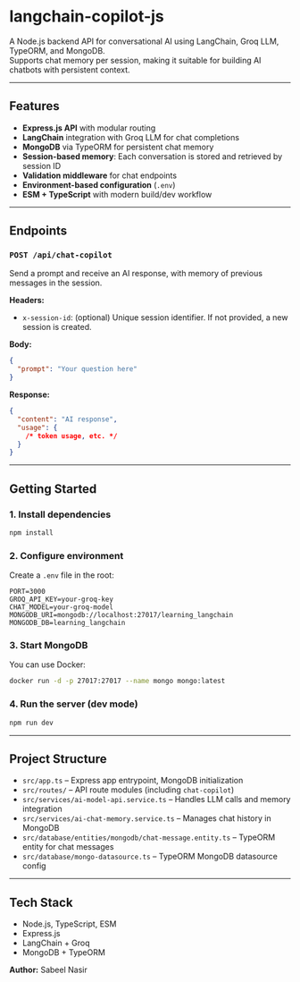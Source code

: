 # langchain-copilot-js

A Node.js backend API for conversational AI using LangChain, Groq LLM, TypeORM, and MongoDB.  
Supports chat memory per session, making it suitable for building AI chatbots with persistent context.

---

## Features

- **Express.js API** with modular routing
- **LangChain** integration with Groq LLM for chat completions
- **MongoDB** via TypeORM for persistent chat memory
- **Session-based memory**: Each conversation is stored and retrieved by session ID
- **Validation middleware** for chat endpoints
- **Environment-based configuration** (`.env`)
- **ESM + TypeScript** with modern build/dev workflow

---

## Endpoints

### `POST /api/chat-copilot`

Send a prompt and receive an AI response, with memory of previous messages in the session.

**Headers:**

- `x-session-id`: (optional) Unique session identifier. If not provided, a new session is created.

**Body:**

```json
{
  "prompt": "Your question here"
}
```

**Response:**

```json
{
  "content": "AI response",
  "usage": {
    /* token usage, etc. */
  }
}
```

---

## Getting Started

### 1. Install dependencies

```bash
npm install
```

### 2. Configure environment

Create a `.env` file in the root:

```
PORT=3000
GROQ_API_KEY=your-groq-key
CHAT_MODEL=your-groq-model
MONGODB_URI=mongodb://localhost:27017/learning_langchain
MONGODB_DB=learning_langchain
```

### 3. Start MongoDB

You can use Docker:

```bash
docker run -d -p 27017:27017 --name mongo mongo:latest
```

### 4. Run the server (dev mode)

```bash
npm run dev
```

---

## Project Structure

- `src/app.ts` – Express app entrypoint, MongoDB initialization
- `src/routes/` – API route modules (including `chat-copilot`)
- `src/services/ai-model-api.service.ts` – Handles LLM calls and memory integration
- `src/services/ai-chat-memory.service.ts` – Manages chat history in MongoDB
- `src/database/entities/mongodb/chat-message.entity.ts` – TypeORM entity for chat messages
- `src/database/mongo-datasource.ts` – TypeORM MongoDB datasource config

---

## Tech Stack

- Node.js, TypeScript, ESM
- Express.js
- LangChain + Groq
- MongoDB + TypeORM

**Author:** Sabeel Nasir
